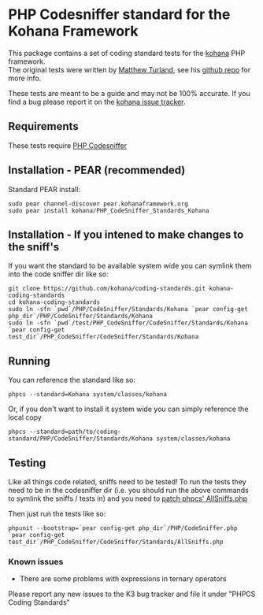 # PHP Codesniffer standard for the Kohana Framework

This package contains a set of coding standard tests for the [kohana](http://kohanaframework.org) PHP framework.  
The original tests were written by [Matthew Turland](http://matthewturland.com), see his [github repo](http://github.com/elazar/phpcs-kohana) for more info.

These tests are meant to be a guide and may not be 100% accurate.  If you find a bug please report it on the [kohana issue tracker](http://dev.kohanaframework.org).

## Requirements

These tests require [PHP Codesniffer](http://pear.php.net/PHP_CodeSniffer)

## Installation - PEAR (recommended)

Standard PEAR install:

	sudo pear channel-discover pear.kohanaframework.org
	sudo pear install kohana/PHP_CodeSniffer_Standards_Kohana

## Installation - If you intened to make changes to the sniff's

If you want the standard to be available system wide you can symlink them into the code sniffer dir like so:

	git clone https://github.com/kohana/coding-standards.git kohana-coding-standards
	cd kohana-coding-standards
	sudo ln -sfn `pwd`/PHP/CodeSniffer/Standards/Kohana `pear config-get php_dir`/PHP/CodeSniffer/Standards/Kohana 
	sudo ln -sfn `pwd`/test/PHP_CodeSniffer/CodeSniffer/Standards/Kohana `pear config-get test_dir`/PHP_CodeSniffer/CodeSniffer/Standards/Kohana

## Running

You can reference the standard like so:

	phpcs --standard=Kohana system/classes/kohana

Or, if you don't want to install it system wide you can simply reference the local copy

	phpcs --standard=path/to/coding-standard/PHP/CodeSniffer/Standards/Kohana system/classes/kohana

## Testing

Like all things code related, sniffs need to be tested!  To run the tests they need to be in the codesniffer dir 
(i.e. you should run the above commands to symlink the sniffs / tests in) and you need to 
[patch phpcs' AllSniffs.php](http://pear.php.net/bugs/bug.php?id=17902&edit=12&patch=fix-cant-run-symlinked-tests.patch&revision=latest)

Then just run the tests like so:

	phpunit --bootstrap=`pear config-get php_dir`/PHP/CodeSniffer.php `pear config-get test_dir`/PHP_CodeSniffer/CodeSniffer/Standards/AllSniffs.php

### Known issues

* There are some problems with expressions in ternary operators

Please report any new issues to the K3 bug tracker and file it under "PHPCS Coding Standards"
